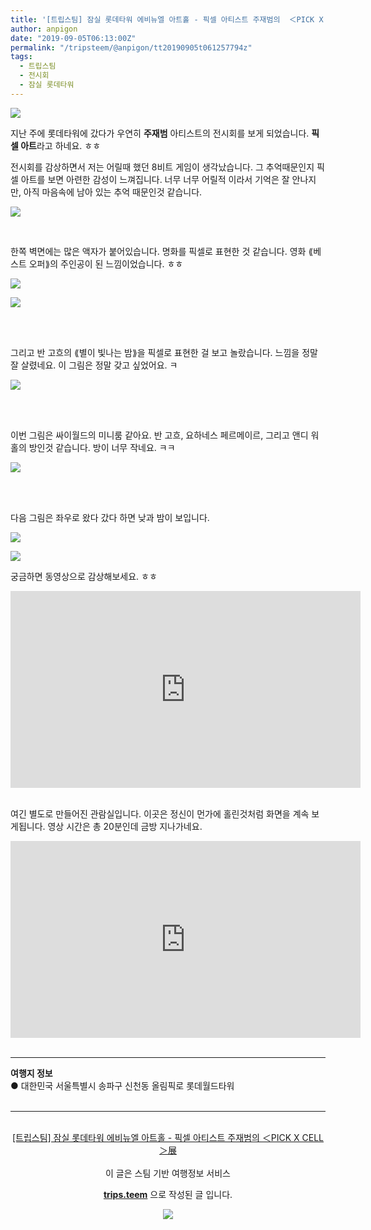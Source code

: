```yaml
---
title: '[트립스팀] 잠실 롯데타워 에비뉴엘 아트홀 - 픽셀 아티스트 주재범의  ＜PICK X CELL＞展'
author: anpigon
date: "2019-09-05T06:13:00Z"
permalink: "/tripsteem/@anpigon/tt20190905t061257794z"
tags:
  - 트립스팀
  - 전시회
  - 잠실 롯데타워
---
```


![](https://pubbee.s3.ap-northeast-2.amazonaws.com/origin/20190828_174446-1567663813542.jpg)
	
지난 주에 롯데타워에 갔다가 우연히 **주재범** 아티스트의 전시회를 보게 되었습니다. **픽셀 아트**라고 하네요. ㅎㅎ

전시회를 감상하면서 저는 어릴때 했던 8비트 게임이 생각났습니다. 그 추억때문인지 픽셀 아트를 보면 아련한 감성이 느껴집니다. 너무 너무 어릴적 이라서 기억은 잘 안나지만, 아직 마음속에 남아 있는 추억 때문인것 같습니다.

![](https://pubbee.s3.ap-northeast-2.amazonaws.com/origin/collage-1567663149500.png)

<br>

한쪽 벽면에는 많은 액자가 붙어있습니다. 명화를 픽셀로 표현한 것 같습니다. 영화 ⟪베스트 오퍼⟫의 주인공이 된 느낌이었습니다. ㅎㅎ

![](https://pubbee.s3.ap-northeast-2.amazonaws.com/origin/20190828_174539-1567661778060.jpg)

![](https://pubbee.s3.ap-northeast-2.amazonaws.com/origin/collage3-1567661812276.png)

<br>
<br>

그리고 반 고흐의 ⟪별이 빛나는 밤⟫을 픽셀로 표현한 걸 보고 놀랐습니다. 느낌을 정말 잘 살렸네요. 이 그림은 정말 갖고 싶었어요. ㅋ

![](https://pubbee.s3.ap-northeast-2.amazonaws.com/origin/20190828_174635-1567661914902.jpg)

<br>
<br>

이번 그림은 싸이월드의 미니룸 같아요. 반 고흐, 요하네스 페르메이르, 그리고 앤디 워홀의 방인것 같습니다. 방이 너무 작네요. ㅋㅋ

![](https://pubbee.s3.ap-northeast-2.amazonaws.com/origin/collage2-1567661619072.png)

<br>
<br>

다음 그림은 좌우로 왔다 갔다 하면 낮과 밤이 보입니다. 

![](https://pubbee.s3.ap-northeast-2.amazonaws.com/origin/20190828_175310-1567661274286.jpg)

![](https://pubbee.s3.ap-northeast-2.amazonaws.com/origin/20190828_175315-1567661277706.jpg)

궁금하면 동영상으로 감상해보세요. ㅎㅎ

<iframe width="560" height="315" src="https://www.youtube.com/embed/k48m-sMTliw" frameborder="0" allow="accelerometer; autoplay; encrypted-media; gyroscope; picture-in-picture" allowfullscreen></iframe>

<br>
<br>

여긴 별도로 만들어진 관람실입니다. 이곳은 정신이 먼가에 홀린것처럼 화면을 계속 보게됩니다. 영상 시간은 총 20분인데 금방 지나가네요.

<iframe width="560" height="315" src="https://www.youtube.com/embed/KgE1Jl1eQvw" frameborder="0" allow="accelerometer; autoplay; encrypted-media; gyroscope; picture-in-picture" allowfullscreen></iframe>

<br>
<br>
<hr><b>여행지 정보</b><br/>● 대한민국 서울특별시 송파구 신천동 올림픽로 롯데월드타워<br/><br/><hr><br/><center><a href='https://kr.tripsteem.com/post/tt20190905t061257794z'>[트립스팀] 잠실 롯데타워 에비뉴엘 아트홀 - 픽셀 아티스트 주재범의  ＜PICK X CELL＞展</a></center><br />
<center>
이 글은 스팀 기반 여행정보 서비스

<a href='https://kr.tripsteem.com/'><b>trips.teem</b></a> 으로 작성된 글 입니다.

<a href='https://kr.tripsteem.com/'>![](https://cdn.steemitimages.com/DQmUFZTyUVo6PuZGHeF9VxLHxkrufqLa37Wz8U6A9j115JU/%EB%B0%B0%EB%84%88_%EB%B4%84.jpg)</a>
</center>
